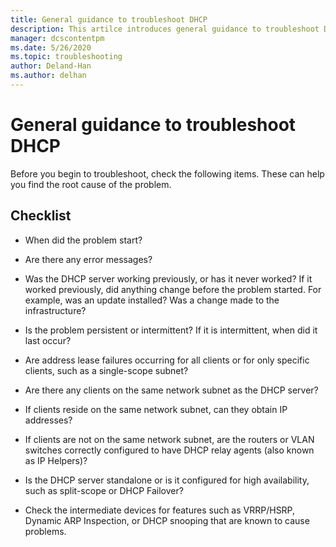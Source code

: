 ```yaml
---
title: General guidance to troubleshoot DHCP
description: This artilce introduces general guidance to troubleshoot DHCP.
manager: dcscontentpm
ms.date: 5/26/2020
ms.topic: troubleshooting
author: Deland-Han
ms.author: delhan
---
```

# General guidance to troubleshoot DHCP

Before you begin to troubleshoot, check the following items. These can
help you find the root cause of the problem.

## Checklist

  - When did the problem start?

  - Are there any error messages?

  - Was the DHCP server working previously, or has it never worked?
    If it worked previously, did anything change before the problem started. For example, was an update installed? Was a change made to the infrastructure?

  - Is the problem persistent or intermittent? If it is intermittent, when did it last occur?

  - Are address lease failures occurring for all clients or for only specific clients, such as a single-scope subnet?

  - Are there any clients on the same network subnet as the DHCP server?

  - If clients reside on the same network subnet, can they obtain IP addresses?

  - If clients are not on the same network subnet, are the routers or VLAN switches correctly configured to have DHCP relay agents (also known as IP Helpers)?

  - Is the DHCP server standalone or is it configured for high availability, such as split-scope or DHCP Failover?

  - Check the intermediate devices for features such as VRRP/HSRP, Dynamic ARP Inspection, or DHCP snooping that are known to cause problems.
